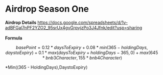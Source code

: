 # Airdrop Season One

**Airdrop Details**
https://docs.google.com/spreadsheets/d/1v-adBFGal7nPF2YZO2_95srUx4gvGrpvjzPo3J4Jfnk/edit?usp=sharing
<br>
<br>
**Formula**
```math
basePoint=0.12*daysToExpiry+0.08*min(365 - holdingDays,daystoExpiry)+0.1*max(daysToExpiry+holdingDays-365,0)+max(645*bnb3Character,155*bnb4Character)
```


*Min((365 - HoldingDays),DaystoExpiry)
